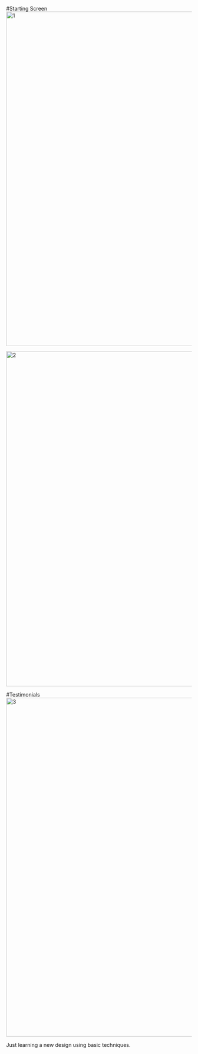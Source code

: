#Starting Screen
<img width="904" alt="1" src="https://github.com/Abhishek-0899/Basic-Website/assets/91514847/a7948878-8e3c-4ce5-a75e-4bb72da31d6f">


<img width="906" alt="2" src="https://github.com/Abhishek-0899/Basic-Website/assets/91514847/7b0a86b6-8cf8-40f7-b448-8777ec49fc86">



#Testimonials
<img width="916" alt="3" src="https://github.com/Abhishek-0899/Basic-Website/assets/91514847/119100a4-0ae2-4a07-9783-8f87d494e403">



Just learning a new design using basic techniques.
